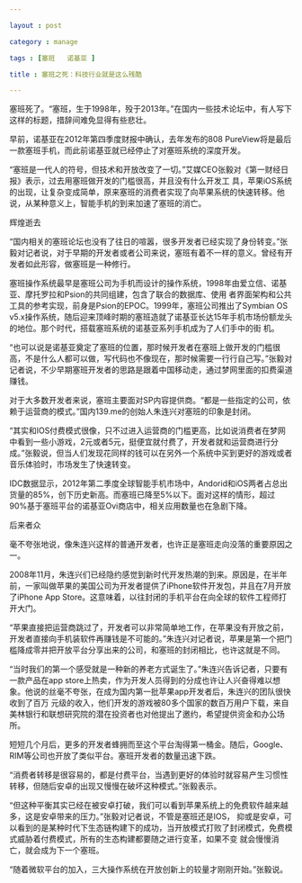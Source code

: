 ```yaml
---

layout : post

category : manage

tags : [塞班   诺基亚 ]

title : 塞班之死：科技行业就是这么残酷

---
```





 
塞班死了。“塞班，生于1998年，殁于2013年。”在国内一些技术论坛中，有人写下这样的标题，措辞间难免显得有些悲壮。

早前，诺基亚在2012年第四季度财报中确认，去年发布的808 PureView将是最后一款塞班手机，而此前诺基亚就已经停止了对塞班系统的深度开发。

“塞班是一代人的符号，但技术和开放改变了一切。”艾媒CEO张毅对《第一财经日报》表示，过去用塞班做开发的门槛很高，并且没有什么开发工 具，苹果iOS系统的出现，让复杂变成简单，原来塞班的消费者实现了向苹果系统的快速转移。他说，从某种意义上，智能手机的到来加速了塞班的消亡。

辉煌逝去

“国内相关的塞班论坛也没有了往日的喧嚣，很多开发者已经实现了身份转变。”张毅对记者说，对于早期的开发者或者公司来说，塞班有着不一样的意义。曾经有开发者如此形容，做塞班是一种修行。

塞班操作系统最早是塞班公司为手机而设计的操作系统，1998年由爱立信、诺基亚、摩托罗拉和Psion的共同组建，包含了联合的数据库、使用 者界面架构和公共工具的参考实现，前身是Psion的EPOC。1999年，塞班公司推出了Symbian OS v5.x操作系统，随后迎来顶峰时期的塞班造就了诺基亚长达15年手机市场份额龙头的地位。那个时代，搭载塞班系统的诺基亚系列手机成为了人们手中的街 机。

“也可以说是诺基亚奠定了塞班的位置，那时候开发者在塞班上做开发的门槛很高，不是什么人都可以做，写代码也不像现在，那时候需要一行行自己写。”张毅对记者说，不少早期塞班开发者的思路是跟着中国移动走，通过梦网里面的扣费渠道赚钱。

对于大多数开发者来说，塞班主要面对SP内容提供商。“都是一些指定的公司，依赖于运营商的模式。”国内139.me的创始人朱连兴对塞班的印象是封闭。

“其实和IOS付费模式很像，只不过进入运营商的门槛更高，比如说消费者在梦网中看到一些小游戏，2元或者5元，挺便宜就付费了，开发者就和运营商进行分成。”张毅说，但当人们发现花同样的钱可以在另外一个系统中买到更好的游戏或者音乐体验时，市场发生了快速转变。

IDC数据显示，2012年第二季度全球智能手机市场中，Andorid和iOS两者占总出货量的85%，创下历史新高。而塞班已降至5%以下。面对这样的情形，超过90%基于塞班平台的诺基亚Ovi商店中，相关应用数量也在急剧下降。

后来者众

毫不夸张地说，像朱连兴这样的普通开发者，也许正是塞班走向没落的重要原因之一。

2008年11月，朱连兴们已经隐约感觉到新时代开发热潮的到来。原因是，在半年前，一家叫做苹果的美国公司为开发者提供了iPhone软件开发包，并且在7月开放了iPhone App Store。这意味着，以往封闭的手机平台在向全球的软件工程师打开大门。

“苹果直接把运营商跳过了，开发者可以非常简单地工作，在苹果没有开放之前，开发者直接向手机装软件再赚钱是不可能的。”朱连兴对记者说，苹果是第一个把门槛降成零并把开放平台分享出来的公司，和塞班的封闭相比，也许这就是不同。

“当时我们的第一个感受就是一种新的养老方式诞生了。”朱连兴告诉记者，只要有一款产品在app store上热卖，作为开发人员得到的分成也许让人兴奋得难以想象。他说的丝毫不夸张，在成为国内第一批苹果app开发者后，朱连兴的团队很快收到了百万 元级的收入，他们开发的游戏被80多个国家的数百万用户下载，来自美林银行和联想研究院的潜在投资者也对他提出了邀约，希望提供资金和办公场所。

短短几个月后，更多的开发者蜂拥而至这个平台淘得第一桶金。随后，Google、RIM等公司也开放了类似平台。塞班开发者的数量迅速下跌。

“消费者转移是很容易的，都是付费平台，当遇到更好的体验时就容易产生习惯性转移，但随后安卓的出现又慢慢在破坏这种模式。”张毅表示。

“但这种平衡其实已经在被安卓打破，我们可以看到苹果系统上的免费软件越来越多，这是安卓带来的压力。”张毅对记者说，不管是塞班还是IOS， 抑或是安卓，可以看到的是某种时代下生态链构建下的成功，当开放模式打败了封闭模式，免费模式威胁着付费模式，所有的生态构建都要随之进行变革，如果不变 就会慢慢消亡，就会成为下一个塞班。

“随着微软平台的加入，三大操作系统在开放创新上的较量才刚刚开始。”张毅说。
